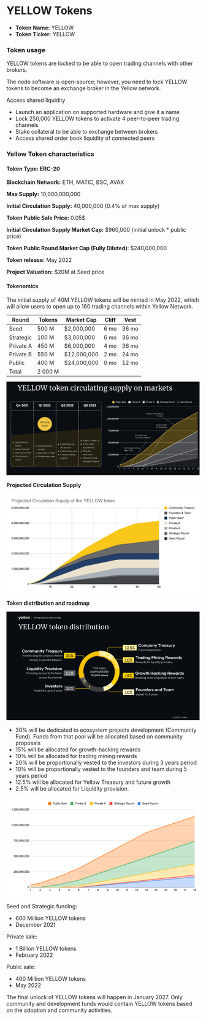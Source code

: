 # YELLOW Tokens

* **Token Name:** YELLOW
* **Token Ticker:** YELLOW

### **Token usage**[**​**](https://www.yellow.org/docs/litepaper/yellow-token#token-usage)

YELLOW tokens are locked to be able to open trading channels with other brokers.

The node software is open-source; however, you need to lock YELLOW tokens to become an exchange broker in the Yellow network.

Access shared liquidity&#x20;

* Launch an application on supported hardware and give it a name&#x20;
* Lock 250,000 YELLOW tokens to activate 4 peer-to-peer trading channels&#x20;
* Stake collateral to be able to exchange between brokers&#x20;
* Access shared order book liquidity of connected peers

### Yellow Token characteristics

#### **Token Type:** ERC-20

**Blockchain Network:** ETH, MATIC, BSC, AVAX

**Max Supply:** 10,000,000,000

**Initial Circulation Supply:** 40,000,000 (0.4% of max supply)

**Token Public Sale Price:** 0.05$

**Initial Circulation Supply Market Cap:** $960,000 (initial unlock \* public price)

**Token Public Round Market Cap (Fully Diluted)**: $240,000,000

**Token release:** May 2022

**Project Valuation:** $20M at Seed price





#### Tokenomics <a href="#_ob23eq6hrwly" id="_ob23eq6hrwly"></a>

The initial supply of 40M YELLOW tokens will be minted in May 2022, which will allow users to open up to 160 trading channels within Yellow Network.

| Round     | Tokens  | Market Cap  | Cliff | Vest  |
| --------- | ------- | ----------- | ----- | ----- |
| Seed      | 500 M   | $2,000,000  | 6 mo  | 36 mo |
| Strategic | 100 M   | $3,000,000  | 6 mo  | 36 mo |
| Private A | 450 M   | $6,000,000  | 4 mo  | 36 mo |
| Private B | 550 M   | $12,000,000 | 2 mo  | 24 mo |
| Public    | 400 M   | $24,000,000 | 0 mo  | 12 mo |
| Total     | 2 000 M |             |       |       |

![](.gitbook/assets/2)

**Projected Circulation Supply**

![Chart](.gitbook/assets/3)

**Token distribution and roadmap**

![](.gitbook/assets/4)

* 30% will be dedicated to ecosystem projects development (Community Fund). Funds from that pool will be allocated based on community proposals
* 15% will be allocated for growth-hacking rewards
* 10% will be allocated for trading mining rewards
* 20% will be proportionally vested to the investors during 3 years period
* 10% will be proportionally vested to the founders and team during 5 years period
* 12.5% will be allocated for Yellow Treasury and future growth
* 2.5% will be allocated for Liquidity provision.



![Chart](.gitbook/assets/5)

Seed and Strategic funding:

* 600 Million YELLOW tokens
* December 2021

Private sale:

* 1 Billion YELLOW tokens
* February 2022

Public sale:

* 400 Million YELLOW tokens
* May 2022

The final unlock of YELLOW tokens will happen in January 2027. Only community and development funds would contain YELLOW tokens based on the adoption and community activities.

